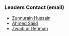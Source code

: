 ### Leaders Contact (email)
* [Zunnurain Hussain](mailto:zunnurain.hussain@owasp.org)
* [Ahmed Sajid](mailto:ahmed.sajid@owasp.org)
* [Zwaib ur Rehman](mailto:m.zwaib@owasp.org)
